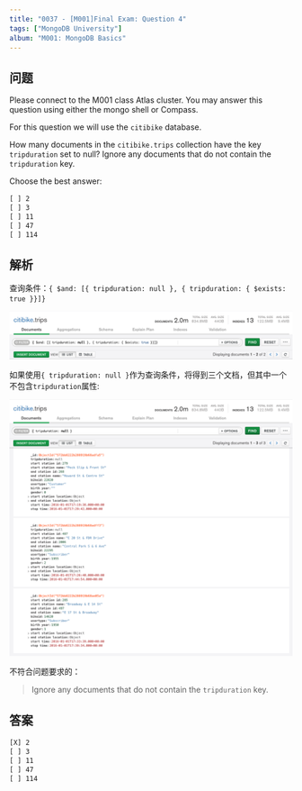 ```yaml
---
title: "0037 - [M001]Final Exam: Question 4"
tags: ["MongoDB University"]
album: "M001: MongoDB Basics"
---
```


## 问题

Please connect to the M001 class Atlas cluster. You may answer this question using either the mongo shell or Compass.

For this question we will use the `citibike` database.

How many documents in the `citibike.trips` collection have the key `tripduration` set to null? Ignore any documents that do not contain the `tripduration` key.

Choose the best answer:

```
[ ] 2
[ ] 3
[ ] 11
[ ] 47
[ ] 114
```

## 解析

查询条件：`{ $and: [{ tripduration: null }, { tripduration: { $exists: true }}]}`

![](/assets/images/2019/0037/answer.png)

如果使用`{ tripduration: null }`作为查询条件，将得到三个文档，但其中一个不包含`tripduration`属性:

![](/assets/images/2019/0037/caution.png)

不符合问题要求的：

> Ignore any documents that do not contain the `tripduration` key.

## 答案

```
[X] 2
[ ] 3
[ ] 11
[ ] 47
[ ] 114
```
